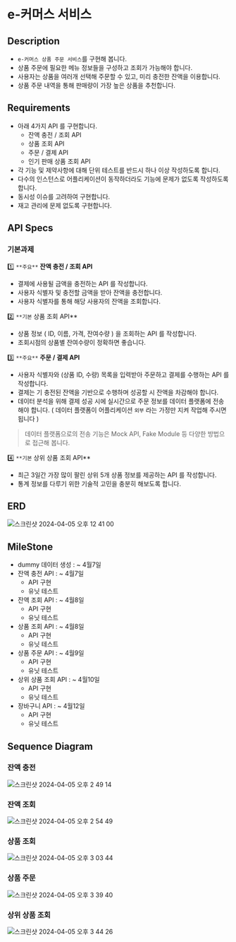 # e-커머스 서비스
## Description

- `e-커머스 상품 주문 서비스`를 구현해 봅니다.
- 상품 주문에 필요한 메뉴 정보들을 구성하고 조회가 가능해야 합니다.
- 사용자는 상품을 여러개 선택해 주문할 수 있고, 미리 충전한 잔액을 이용합니다.
- 상품 주문 내역을 통해 판매량이 가장 높은 상품을 추천합니다.

## Requirements

- 아래 4가지 API 를 구현합니다.
    - 잔액 충전 / 조회 API
    - 상품 조회 API
    - 주문 / 결제 API
    - 인기 판매 상품 조회 API
- 각 기능 및 제약사항에 대해 단위 테스트를 반드시 하나 이상 작성하도록 합니다.
- 다수의 인스턴스로 어플리케이션이 동작하더라도 기능에 문제가 없도록 작성하도록 합니다.
- 동시성 이슈를 고려하여 구현합니다.
- 재고 관리에 문제 없도록 구현합니다.


## API Specs

### 기본과제

1️⃣ `**주요**` **잔액 충전 / 조회 API**

- 결제에 사용될 금액을 충전하는 API 를 작성합니다.
- 사용자 식별자 및 충전할 금액을 받아 잔액을 충전합니다.
- 사용자 식별자를 통해 해당 사용자의 잔액을 조회합니다.

2️⃣ `**기본` 상품 조회 API**

- 상품 정보 ( ID, 이름, 가격, 잔여수량 ) 을 조회하는 API 를 작성합니다.
- 조회시점의 상품별 잔여수량이 정확하면 좋습니다.

3️⃣ `**주요**` **주문 / 결제 API**

- 사용자 식별자와 (상품 ID, 수량) 목록을 입력받아 주문하고 결제를 수행하는 API 를 작성합니다.
- 결제는 기 충전된 잔액을 기반으로 수행하며 성공할 시 잔액을 차감해야 합니다.
- 데이터 분석을 위해 결제 성공 시에 실시간으로 주문 정보를 데이터 플랫폼에 전송해야 합니다. ( 데이터 플랫폼이 어플리케이션 `외부` 라는 가정만 지켜 작업해 주시면 됩니다 )

> 데이터 플랫폼으로의 전송 기능은 Mock API, Fake Module 등 다양한 방법으로 접근해 봅니다.
> 

4️⃣ `**기본` 상위 상품 조회 API**

- 최근 3일간 가장 많이 팔린 상위 5개 상품 정보를 제공하는 API 를 작성합니다.
- 통계 정보를 다루기 위한 기술적 고민을 충분히 해보도록 합니다.


## ERD
![스크린샷 2024-04-05 오후 12 41 00](https://github.com/thdus3009/hhplus_ecommerce/assets/63095234/e9bce809-ab75-48bb-8066-c71927bb7446)

## MileStone
* dummy 데이터 생성 : ~ 4월7일
* 잔액 충전 API : ~ 4월7일
  * API 구현
  * 유닛 테스트
* 잔액 조회 API : ~ 4월8일
  * API 구현
  * 유닛 테스트
* 상품 조회 API : ~ 4월8일
  * API 구현
  * 유닛 테스트
* 상품 주문 API : ~ 4월9일
  * API 구현
  * 유닛 테스트
* 상위 상품 조회 API : ~ 4월10일
  * API 구현
  * 유닛 테스트
* 장바구니 API : ~ 4월12일
  * API 구현
  * 유닛 테스트

## Sequence Diagram
### 잔액 충전
![스크린샷 2024-04-05 오후 2 49 14](https://github.com/thdus3009/hhplus_ecommerce/assets/63095234/85719f35-0279-4edb-a0f1-8577cda4d91c)
### 잔액 조회
![스크린샷 2024-04-05 오후 2 54 49](https://github.com/thdus3009/hhplus_ecommerce/assets/63095234/de82a26e-3583-4e3d-b317-1bdb20d6eb90)
### 상품 조회
![스크린샷 2024-04-05 오후 3 03 44](https://github.com/thdus3009/hhplus_ecommerce/assets/63095234/1c5fdf24-d30f-4601-a7c9-ed3a065b8939)
### 상품 주문
![스크린샷 2024-04-05 오후 3 39 40](https://github.com/thdus3009/hhplus_ecommerce/assets/63095234/8870531c-020c-4a26-abed-d871b5f56154)
### 상위 상품 조회
![스크린샷 2024-04-05 오후 3 44 26](https://github.com/thdus3009/hhplus_ecommerce/assets/63095234/133895f8-c94f-4bab-95e6-936ef0549acc)









